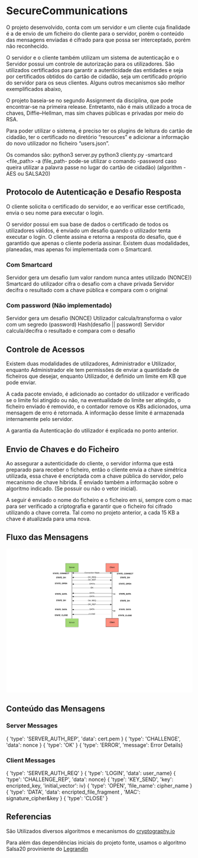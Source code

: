 # SecureCommunications

O projeto desenvolvido, conta com um servidor e um cliente cuja finalidade é a de envio de um ficheiro do cliente para o servidor, porém o conteúdo das mensagens enviadas é cifrado para que possa ser interceptado, porém não reconhecido. 

O servidor e o cliente também utilizam um sistema de autenticação e o Servidor possui um controle de autorização para os utilizadores. São utilizados certificados para garantir a autenticidade das entidades e seja por certificados obtidos do cartão de cidadão, seja um certificado próprio do servidor para os seus clientes. Alguns outros mecanismos são melhor exemplificados abaixo,

O projeto baseia-se no segundo Assignment da disciplina, que pode encontrar-se na primeira release. Entretanto, não é mais utilizado a troca de chaves, Diffie–Hellman, mas sim chaves públicas e privadas por meio do RSA.

Para poder utilizar o sistema, é preciso ter os plugins de leitura do cartão de cidadão, ter o certificado no diretório “resources” e adicionar a informação do novo utilizador no ficheiro “users.json”.

Os comandos são: 
python3 server.py 
python3 clienty.py -smartcard <file_path> -a <algorithm>
(file_path- pode-se utilizar o comando -password caso queira utilizar a palavra passe no lugar do cartão de cidadão)
(algorithm - AES ou SALSA20)
   

## Protocolo de Autenticação e Desafio Resposta
O cliente solicita o certificado do servidor, e ao verificar esse certificado, envia o seu nome para executar o login.

O servidor possui em sua base de dados o certificado de todos os utilizadores válidos, é enviado um desafio quando o utilizador tenta executar o login. O cliente assina e retorna a resposta do desafio, que é garantido que apenas o cliente poderia assinar. Existem duas modalidades, planeadas, mas apenas foi implementada com o Smartcard.

### Com Smartcard

Servidor gera um desafio (um valor random nunca antes utilizado (NONCE))
Smartcard do utilizador cifra o desafio com a chave privada
Servidor decifra o resultado com a chave pública e compara com o original
### Com password (Não implementado)

Servidor gera um desafio (NONCE)
Utilizador calcula/transforma o valor com um segredo (password)
    Hash(desafio || password)
Servidor calcula/decifra o resultado e compara com o desafio


## Controle de Acessos
Existem duas modalidades de utilizadores, Administrador e Utilizador, enquanto Administrador ele tem permissões de enviar a quantidade de ficheiros que desejar, enquanto Utilizador, é definido um limite em KB que pode enviar. 

A cada pacote enviado, é adicionado ao contador do utilizador e verificado se o limite foi atingido ou não, na eventualidade do limite ser atingido, o ficheiro enviado é removido, e o contador remove os KBs adicionados, uma mensagem de erro é retornada. A informação desse limite é armazenada internamente pelo servidor. 

A garantia da Autenticação do utilizador é explicada no ponto anterior.


## Envio de Chaves e do Ficheiro

Ao assegurar a autenticidade do cliente, o servidor informa que está preparado para receber o ficheiro, então o cliente envia a chave simétrica utilizada, essa chave é encriptada com a chave pública do servidor, pelo mecanismo de chave hibrida. É enviado também a informação sobre o algoritmo indicado. (Se possuir ou não o vetor inicial). 

A seguir é enviado o nome do ficheiro e o ficheiro em si, sempre com o mac para ser verificado a criptografia e garantir que o ficheiro foi cifrado utilizando a chave correta. Tal como no projeto anterior, a cada 15 KB a chave é atualizada para uma nova.



## Fluxo das Mensagens
<img src="presentation/MessageFlow.png">


## Conteúdo das Mensagens

### Server Messages

{ 'type': 'SERVER_AUTH_REP', 'data': cert.pem }
{ 'type': 'CHALLENGE', 'data': nonce }
{ 'type': 'OK' }
{ 'type': 'ERROR', 'message': Error Details}


### Client Messages
   
{ 'type': 'SERVER_AUTH_REQ' }
{ 'type': 'LOGIN', 'data': user_name}
{ 'type': 'CHALLENGE_REP', 'data': nonce}
{ 'type': 'KEY_SEND', 'key': encripted_key, 'initial_vector': iv}
{ 'type': 'OPEN', 'file_name': cipher_name }
{ 'type': 'DATA', 'data': encripted_file_fragment , 'MAC': signature_cipher&key }
{ 'type': 'CLOSE' }


## Referencias
São Utilizados diversos algoritmos e mecanismos do [cryptography.io](cryptography.io)

Para além das dependências iniciais do projeto fonte, usamos o algoritmo Salsa20 proviniente do [Legrandin](https://github.com/Legrandin/pycryptodome)

